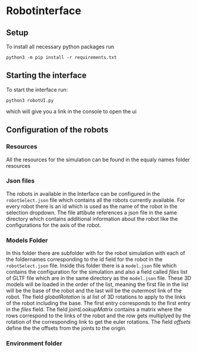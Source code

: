 # Robotinterface
## Setup
To install all necessary python packages run 
```
python3 -m pip install -r requirements.txt
```
## Starting the interface
To start the interface run:
```
python3 robotUI.py
``` 
which will give you a link in the console to open the ui

## Configuration of the robots
### Resources
All the resources for the simulation can be found in the equaly names folder resources
### Json files
The robots in available in the Interface can be configured in the ```robotSelect.json``` file which contains all the robots currently available. For every robot there is an id which is used as the name of the robot in the selection dropdown. The file attibute references a json file in the same directory which contains additional information about the robot like the configurations for the axis of the robot.
### Models Folder
In this folder there are subfolder with for the robot simulation with each of the foldernames corresponding to the id field for the robot in the ```robotSelect.json``` file. Inside this folder there is a ```model.json``` file which contains the configuration for the simulation and also a field called *files* list of GLTF file which are in the same directory as the ```model.json``` file. These 3D models will be loaded in the order of the list, meaning the first file in the list will be the base of the robot and the last will be the outermost link of the robot. The field *globalRotation* is al list of 3D rotations to apply to the links of the robot including the base. The first entry corresponds to the first entry in the *files* field. The field *jointLookupMatrix* contains a matrix where the rows correspond to the links of the robot and the row gets multiplyed by the rotation of the corresponding link to get the euler rotations. The field *offsets* define the the offsets from the joints to the origin.
### Environment folder
